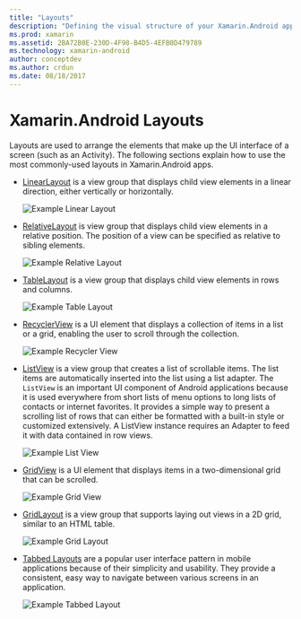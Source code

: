 ```yaml
---
title: "Layouts"
description: "Defining the visual structure of your Xamarin.Android app"
ms.prod: xamarin
ms.assetid: 2BA72B0E-230D-4F98-B4D5-4EFB0D479789
ms.technology: xamarin-android
author: conceptdev
ms.author: crdun
ms.date: 08/18/2017
---
```


# Xamarin.Android Layouts

Layouts are used to arrange the elements that make up the UI interface
of a screen (such as an Activity). The following sections explain how
to use the most commonly-used layouts in Xamarin.Android apps.

- [LinearLayout](~/android/user-interface/layouts/linear-layout.md)
    is a view group that displays child view elements in
    a linear direction, either vertically or horizontally.

    ![Example Linear Layout](images/linear-layout.png)

- [RelativeLayout](~/android/user-interface/layouts/relative-layout.md)
    is view group that displays child view elements in
    a relative position. The position of a view can be specified as
    relative to sibling elements.

    ![Example Relative Layout](images/relative-layout.png)

- [TableLayout](~/android/user-interface/layouts/table-layout.md)
    is a view group that displays child view elements in rows and
    columns.

    ![Example Table Layout](images/table-layout.png)

- [RecyclerView](~/android/user-interface/layouts/recycler-view/index.md)
    is a UI element that displays a collection of items in
    a list or a grid, enabling the user to scroll through the collection.

    ![Example Recycler View](images/recycler-view.png)

- [ListView](~/android/user-interface/layouts/list-view/index.md)
    is a view group that creates a list of scrollable items. The
    list items are automatically inserted into the list using a list
    adapter. The `ListView` is an important UI component of Android
    applications because it is used everywhere from short lists of menu
    options to long lists of contacts or internet favorites. It provides a
    simple way to present a scrolling list of rows that can either be
    formatted with a built-in style or customized extensively. A ListView
    instance requires an Adapter to feed it with data contained in row
    views.

    ![Example List View](images/list-view.png)

- [GridView](~/android/user-interface/layouts/grid-view.md)
    is a UI element that displays items in a two-dimensional
    grid that can be scrolled.

    ![Example Grid View](images/grid-view.png)

- [GridLayout](~/android/user-interface/layouts/grid-layout.md)
    is a view group that supports laying out views in a 2D
    grid, similar to an HTML table.

    ![Example Grid Layout](images/grid-layout.png)

- [Tabbed Layouts](~/android/user-interface/layouts/tab-layout/index.md)
    are a popular user interface pattern in mobile applications
    because of their simplicity and usability. They provide a
    consistent, easy way to navigate between various screens in an
    application.

    ![Example Tabbed Layout](images/tabbed-layout.png)
